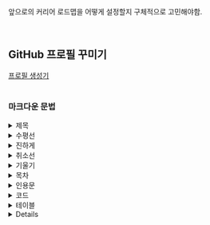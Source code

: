 앞으로의 커리어 로드맵을 어떻게 설정할지 구체적으로 고민해야함.

<br>

## GitHub 프로필 꾸미기
  [프로필 생성기](https://qus0in.github.io/paste_profile/)  
<br>

### 마크다운 문법
  <!--토글 목록 만들기 by HTML 블록 태그-->
<details> 
  <summary>제목</summary>
  
  # 가장 큰 제목은 #이 1개      <!--html이랑 마크다운이랑 같이 써서 명확하게 구분해야 정상 작동함-->
  ## 두번째 큰 제목 #이 2개
  ### 세번째 큰 제목 #이 3개
  #### 네번째 큰 제목 #이 4개
  ##### 다섯번째 큰 제목 #이 5개
  ###### 여섯번째 큰 제목 #이 6개
  그냥 텍스트
</details>

<details>
  <summary>수평선</summary>  
  '-' 또는 '***'가 3개 

  ---
  ***
</details>

<details>
  <summary>진하게</summary>
  앞뒤로 __ 또는 ** 딱 붙이기
  
  __진하게__
  **진하게**
</details>

<details>
  <summary>취소선</summary>
  앞뒤로 ~~ 딱 붙이기

  ~~취소선~~
</details>

<details>
  <summary>기울기</summary>
  앞뒤로 * 딱 붙이기, ***은 굵고 기울기

  *기울기*
  ***굵고 기울기***
</details>

<details>
  <summary>목차</summary>
  
  1. 숫자 가능
  2. 탭으로 하위목차 (왜 안되지)
  3. 쉬프트 탭으로 들여쓰기 취소

  - 문자도 가능
    - 하위목차

  * 문자도 가능
    * 하위목차    
</details>

<details>
  <summary>인용문</summary>
  > 붙여쓰기, 인용 안에 인용은 >>

  >인용을 할 것입니다.
  >>이렇게
</details>

<details>
  <summary>코드</summary>
  `한줄 코드, ```언어 줄바꿔서 코드 줄바꿔서```

  `print('hello')
  ```python
  print('hello')
  ```
</details>

<details>
  <summary>테이블</summary>
  테이블 생성기 (https://www.tablesgenerator.com/markdown_tables)
</details>

<details>
  <summaㅜ
  4. 어려운 점 <br>
     #today : <br>
     아니 왜 목차 자동 들여쓰기가 안되는거지ㅜ <br>
     언어도 단어를 외워야하는 것처럼 코드를 빨리 많이 외워야겠다. 도메인과 프로그래밍툴에 어서 익숙해지길
  5. 나만의 활용법 고민 <br>
     #today : 하루 정리 템플릿을 만들고 싶다. 단순 복붙이 아니라 이것도 명령어로 실행할 수 있지 않을까 

#왜 안되니ㅜ
